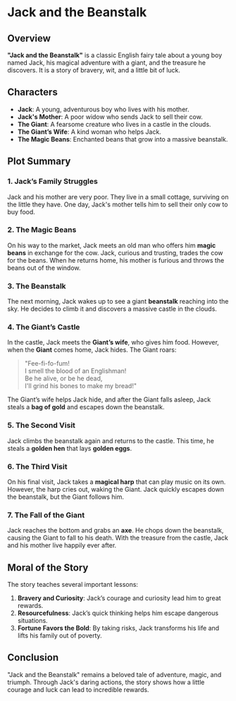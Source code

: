 # Jack and the Beanstalk

## Overview

**"Jack and the Beanstalk"** is a classic English fairy tale about a young boy named Jack, his magical adventure with a giant, and the treasure he discovers. It is a story of bravery, wit, and a little bit of luck.

## Characters

- **Jack**: A young, adventurous boy who lives with his mother.
- **Jack's Mother**: A poor widow who sends Jack to sell their cow.
- **The Giant**: A fearsome creature who lives in a castle in the clouds.
- **The Giant’s Wife**: A kind woman who helps Jack.
- **The Magic Beans**: Enchanted beans that grow into a massive beanstalk.

## Plot Summary

### 1. Jack’s Family Struggles

Jack and his mother are very poor. They live in a small cottage, surviving on the little they have. One day, Jack's mother tells him to sell their only cow to buy food.

### 2. The Magic Beans

On his way to the market, Jack meets an old man who offers him **magic beans** in exchange for the cow. Jack, curious and trusting, trades the cow for the beans. When he returns home, his mother is furious and throws the beans out of the window.

### 3. The Beanstalk

The next morning, Jack wakes up to see a giant **beanstalk** reaching into the sky. He decides to climb it and discovers a massive castle in the clouds.

### 4. The Giant’s Castle

In the castle, Jack meets the **Giant’s wife**, who gives him food. However, when the **Giant** comes home, Jack hides. The Giant roars:

> "Fee-fi-fo-fum!  
> I smell the blood of an Englishman!  
> Be he alive, or be he dead,  
> I'll grind his bones to make my bread!"

The Giant’s wife helps Jack hide, and after the Giant falls asleep, Jack steals a **bag of gold** and escapes down the beanstalk.

### 5. The Second Visit

Jack climbs the beanstalk again and returns to the castle. This time, he steals a **golden hen** that lays **golden eggs**.

### 6. The Third Visit

On his final visit, Jack takes a **magical harp** that can play music on its own. However, the harp cries out, waking the Giant. Jack quickly escapes down the beanstalk, but the Giant follows him.

### 7. The Fall of the Giant

Jack reaches the bottom and grabs an **axe**. He chops down the beanstalk, causing the Giant to fall to his death. With the treasure from the castle, Jack and his mother live happily ever after.

## Moral of the Story

The story teaches several important lessons:

1. **Bravery and Curiosity**: Jack’s courage and curiosity lead him to great rewards.
2. **Resourcefulness**: Jack’s quick thinking helps him escape dangerous situations.
3. **Fortune Favors the Bold**: By taking risks, Jack transforms his life and lifts his family out of poverty.

## Conclusion

"Jack and the Beanstalk" remains a beloved tale of adventure, magic, and triumph. Through Jack's daring actions, the story shows how a little courage and luck can lead to incredible rewards.

